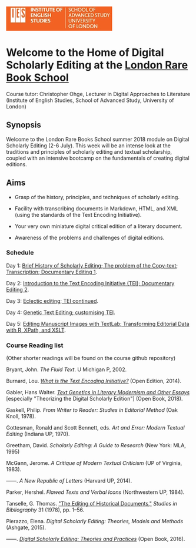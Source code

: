 ![IES-logo](IES-logo.jpg)

# Welcome to the Home of Digital Scholarly Editing at the [London Rare Book School](https://www.ies.sas.ac.uk/study-training/study-weeks/london-rare-books-school)

Course tutor: Christopher Ohge, Lecturer in Digital Approaches to Literature (Institute of English Studies, School of Advanced Study, University of London)

## Synopsis

Welcome to the London Rare Books School summer 2018 module on Digital Scholarly Editing (2-6 July). This week will be an intense look at the traditions and principles of scholarly editing and textual scholarship, coupled with an intensive bootcamp on the fundamentals of creating digital editions.

## Aims

- Grasp of the history, principles, and techniques of scholarly editing.

- Facility with transcribing documents in Markdown, HTML, and XML (using the standards of the Text Encoding Initiative).

- Your very own miniature digital critical edition of a literary document.

- Awareness of the problems and challenges of digital editions.

### Schedule

Day 1: [Brief History of Scholarly Editing; The problem of the Copy-text; Transcription; Documentary Editing 1](/day1/day_1_plan.md).

Day 2: [Introduction to the Text Encoding Initiative (TEI); Documentary Editing 2](/day2/day_2-plan.md).

Day 3: [Eclectic editing; TEI continued](/day3/day_3-plan.md).

Day 4: [Genetic Text Editing; customising TEI](/day4/day_4-plan.md).

Day 5: [Editing Manuscript Images with TextLab; Transforming Editorial Data with R, XPath, and XSLT](/day5/day_5-plan.md).

### Course Reading list

(Other shorter readings will be found on the course github repository)

Bryant, John. _The Fluid Text_. U Michigan P, 2002.

Burnard, Lou. [_What is the Text Encoding Initiative?_](http://books.openedition.org/oep/426?lang=en) (Open Edition, 2014).

Gabler, Hans Walter. [_Text Genetics in Literary Modernism and Other Essays_](https://www.openbookpublishers.com/product/629/14d4ad5e8b306c35282ca91fe0ba69c4) [especially "Theorizing the Digital Scholarly Edition"] (Open Book, 2018).

Gaskell, Philip. _From Writer to Reader: Studies in Editorial Method_ (Oak Knoll, 1978).

Gottesman, Ronald and Scott Bennett, eds. _Art and Error: Modern Textual Editing_ (Indiana UP, 1970).

Greetham, David. _Scholarly Editing: A Guide to Research_ (New York: MLA, 1995)

McGann, Jerome. _A Critique of Modern Textual Criticism_ (UP of Virginia, 1983).

––––. _A New Republic of Letters_ (Harvard UP, 2014).

Parker, Hershel. _Flawed Texts and Verbal Icons_ (Northwestern UP, 1984).

Tanselle, G. Thomas. ["The Editing of Historical Documents,"](https://www.jstor.org/stable/40371673?seq=1#page_scan_tab_contents) _Studies in Bibliography_ 31 (1978), pp. 1–56.

Pierazzo, Elena. _Digital Scholarly Editing: Theories, Models and Methods_ (Ashgate, 2015).

––––. [_Digital Scholarly Editing: Theories and Practices_](https://www.openbookpublishers.com/product/483/r) (Open Book, 2016).
